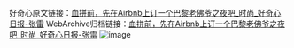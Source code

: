 好奇心原文链接：[血拼前，先在Airbnb上订一个巴黎老佛爷之夜吧_时尚_好奇心日报-张雷](https://www.qdaily.com/articles/4652.html)
WebArchive归档链接：[血拼前，先在Airbnb上订一个巴黎老佛爷之夜吧_时尚_好奇心日报-张雷](http://web.archive.org/web/20190623162419/https://www.qdaily.com/articles/4652.html)
![image](http://ww3.sinaimg.cn/large/007d5XDply1g3w5nkmkcgj30u030db29)